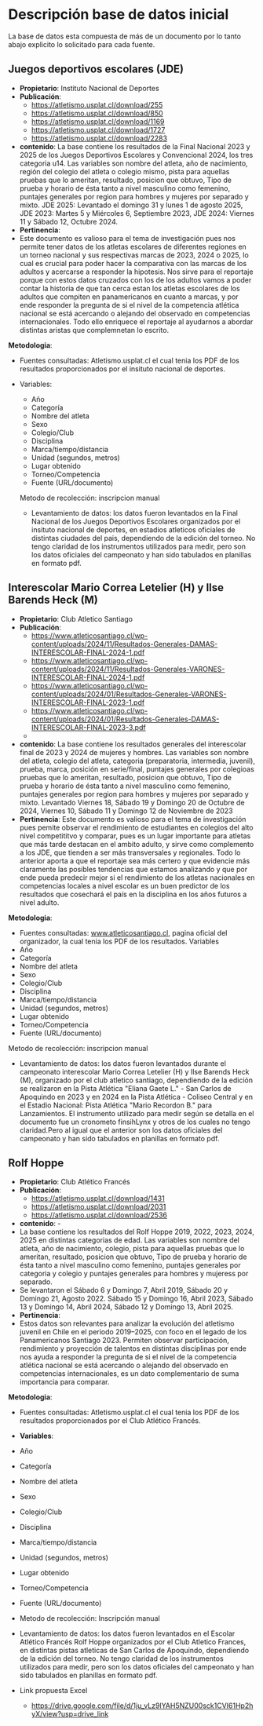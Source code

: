 # Descripción base de datos inicial
La base de datos esta compuesta de más de un documento por lo tanto abajo explicito lo solicitado para cada fuente.

## Juegos deportivos escolares (JDE)
- **Propietario**: Instituto Nacional de Deportes
- **Publicación**:
   - https://atletismo.usplat.cl/download/255
   - https://atletismo.usplat.cl/download/850
   - https://atletismo.usplat.cl/download/1169
   - https://atletismo.usplat.cl/download/1727
   - https://atletismo.usplat.cl/download/2283 
- **contenido**: La base contiene los resultados de la Final Nacional 2023 y 2025 de los Juegos Deportivos Escolares y Convencional 2024, los tres categoria u14. Las variables son nombre del atleta, año de nacimiento, región del colegio del atleta o colegio mismo, pista para aquellas pruebas que lo ameritan, resultado, posicion que obtuvo, Tipo de prueba y horario de ésta tanto a nivel masculino como femenino, puntajes generales por region para hombres y mujeres por separado y mixto. JDE 2025: Levantado el domingo 31 y lunes 1 de agosto 2025, JDE 2023: Martes 5 y Miércoles 6, Septiembre 2023, JDE 2024: Viernes 11 y Sábado 12, Octubre 2024.
- **Pertinencia**:
- Este documento es valioso para el tema de investigación pues nos permite tener datos de los atletas escolares de diferentes regiones en un torneo nacional y sus respectivas marcas de 2023, 2024 o 2025, lo cual es crucial para poder hacer la comparativa con las marcas de los adultos y acercarse a responder la hipotesis. Nos sirve para el reportaje porque con estos datos cruzados con los de los adultos vamos a poder contar la historia de que tan cerca estan los atletas escolares de los adultos que compiten en panamericanos en cuanto a marcas, y por ende responder la pregunta de si el nivel de la competencia atlética nacional se está acercando o alejando del observado en competencias internacionales. Todo ello enriquece el reportaje al ayudarnos a abordar distintas aristas que complemnetan lo escrito.

**Metodologia**:
  - Fuentes consultadas: Atletismo.usplat.cl el cual tenia los PDF de los resultados proporcionados por el insituto nacional de deportes.
- Variables:
  -  Año  
  - Categoría 
  - Nombre del atleta  
  - Sexo  
  - Colegio/Club  
  - Disciplina  
  - Marca/tiempo/distancia  
  - Unidad (segundos, metros)  
  - Lugar obtenido  
  - Torneo/Competencia  
  - Fuente (URL/documento)
    
  Metodo de recolección: inscripcion manual
  - Levantamiento de datos: los datos fueron levantados en la Final Nacional de los Juegos Deportivos Escolares organizados por el insituto nacional de deportes, en estadios atleticos oficiales de distintas ciudades del pais, dependiendo de la edición del torneo. No tengo claridad de los instrumentos utilizados para medir, pero son los datos oficiales del campeonato y han sido tabulados en planillas en formato pdf.

## Interescolar Mario Correa Letelier (H)  y Ilse Barends Heck (M)
- **Propietario**: Club Atletico Santiago
- **Publicación**:
   - https://www.atleticosantiago.cl/wp-content/uploads/2024/11/Resultados-Generales-DAMAS-INTERESCOLAR-FINAL-2024-1.pdf
   - https://www.atleticosantiago.cl/wp-content/uploads/2024/11/Resultados-Generales-VARONES-INTERESCOLAR-FINAL-2024-1.pdf
   - https://www.atleticosantiago.cl/wp-content/uploads/2024/01/Resultados-Generales-VARONES-INTERESCOLAR-FINAL-2023-1.pdf
   - https://www.atleticosantiago.cl/wp-content/uploads/2024/01/Resultados-Generales-DAMAS-INTERESCOLAR-FINAL-2023-3.pdf
   - 
- **contenido**: La base contiene los resultados generales del interescolar final de 2023 y 2024 de mujeres y hombres. Las variables son nombre del atleta, colegio del atleta, categoria (preparatoria, intermedia, juvenil), prueba, marca, posición en serie/final, puntajes generales por colegioas pruebas que lo ameritan, resultado, posicion que obtuvo, Tipo de prueba y horario de ésta tanto a nivel masculino como femenino, puntajes generales por region para hombres y mujeres por separado y mixto. Levantado Viernes 18, Sábado 19 y Domingo 20 de Octubre de 2024, Viernes 10, Sábado 11 y Domingo 12 de Noviembre de 2023  
- **Pertinencia**:
Este documento es valioso para el tema de investigación pues pemite observar el rendimiento de estudiantes en colegios del alto nivel competititvo y comparar, pues es un lugar importante para atletas que más tarde destacan en el ambito adulto, y sirve como complemento a los JDE, que tienden a ser más transversales y regionales. Todo lo anterior aporta a que el reportaje sea más certero y que evidencie más claramente las posibles tendencias que estamos analizando y que por ende pueda predecir mejor si el rendimiento de los atletas nacionales en competencias locales a nivel escolar es un buen predictor de los resultados que cosechará el país en la disciplina en los años futuros a nivel adulto.

**Metodologia**:
  - Fuentes consultadas: www.atleticosantiago.cl, pagina oficial del organizador, la cual tenia los PDF de los resultados.
Variables
  -  Año  
  - Categoría  
  - Nombre del atleta  
  - Sexo  
  - Colegio/Club  
  - Disciplina  
  - Marca/tiempo/distancia  
  - Unidad (segundos, metros)  
  - Lugar obtenido  
  - Torneo/Competencia  
  - Fuente (URL/documento)
    
Metodo de recolección: inscripcion manual
  - Levantamiento de datos: los datos fueron levantados durante el campeonato interescolar Mario Correa Letelier (H) y Ilse Barends Heck (M), organizado por el club atletico santiago, dependiendo de la edición se realizaron en la Pista Atlética "Eliana Gaete L." - San Carlos de Apoquindo en 2023 y en 2024 en la Pista Atlética - Coliseo Central y en el Estadio Nacional: Pista Atlética "Mario Recordon B." para Lanzamientos. El instrumento utilizado para medir según se detalla en el documento fue un cronometo finsihLynx y otros de los cuales no tengo claridad.Pero al igual que el anterior son los datos oficiales del campeonato y han sido tabulados en planillas en formato pdf.

## Rolf Hoppe
- **Propietario**: Club Atlético Francés
-  **Publicación**:
   - https://atletismo.usplat.cl/download/1431
   - https://atletismo.usplat.cl/download/2031
   - https://atletismo.usplat.cl/download/2536
- **contenido**: -
- La base contiene los resultados del Rolf Hoppe 2019, 2022, 2023, 2024, 2025 en distintas categorias de edad. Las variables son nombre del atleta, año de nacimiento, colegio, pista para aquellas pruebas que lo ameritan, resultado, posicion que obtuvo, Tipo de prueba y horario de ésta tanto a nivel masculino como femenino, puntajes generales por categoria y colegio y puntajes generales para hombres y mujeress por separado.
- Se levantaron el Sábado 6 y Domingo 7, Abril 2019, Sábado 20 y Domingo 21, Agosto 2022. Sábado 15 y Domingo 16, Abril 2023, Sábado 13 y Domingo 14, Abril 2024, Sábado 12 y Domingo 13, Abril 2025.
- **Pertinencia**:
- Estos datos son relevantes para analizar la evolución del atletismo juvenil en Chile en el periodo 2019–2025, con foco en el legado de los Panamericanos Santiago 2023.
Permiten observar participación, rendimiento y proyección de talentos en distintas disciplinas por ende nos ayuda a responder la pregunta de si el nivel de la competencia atlética nacional se está acercando o alejando del observado en competencias internacionales, es un dato complementario de suma importancia para comparar.

**Metodologia**:
  - Fuentes consultadas: Atletismo.usplat.cl el cual tenia los PDF de los resultados proporcionados por el Club Atlético Francés.
  -  **Variables**:
  - Año  
  - Categoría   
  - Nombre del atleta  
  - Sexo  
  - Colegio/Club  
  - Disciplina  
  - Marca/tiempo/distancia  
  - Unidad (segundos, metros)  
  - Lugar obtenido  
  - Torneo/Competencia  
  - Fuente (URL/documento)
  - Metodo de recolección: Inscripción manual
  - Levantamiento de datos: los datos fueron levantados en el Escolar Atlético Francés Rolf Hoppe organizados por el Club Atletico Frances, en distintas pistas atleticas de San Carlos de Apoquindo, dependiendo de la edición del torneo. No tengo claridad de los instrumentos utilizados para medir, pero son los datos oficiales del campeonato y han sido tabulados en planillas en formato pdf.

- Link propuesta Excel
  - https://drive.google.com/file/d/1ju_vLz9lYAH5NZU00sck1CVI61Hp2hyX/view?usp=drive_link
    

